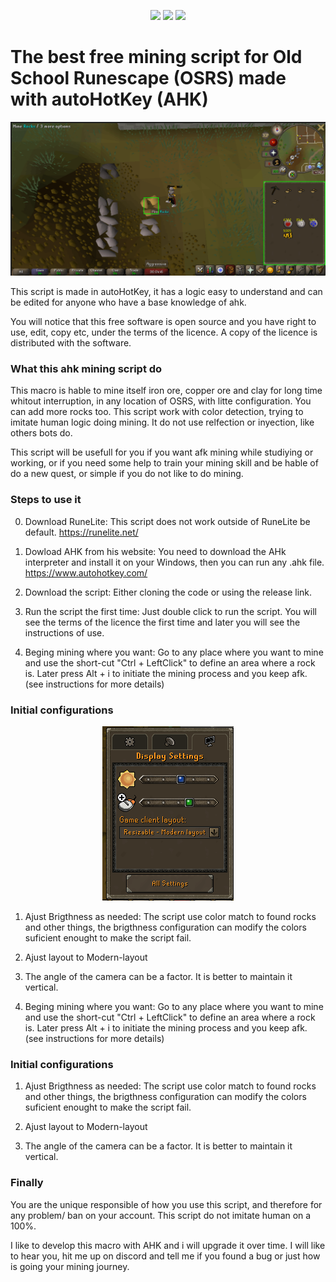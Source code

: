 <p align="center">
	<img src="https://img.shields.io/github/license/thinkRand/Script-for-automatic-mining-on-old-school-runescape-OSRS" >
	<img src="https://img.shields.io/github/stars/thinkRand/Script-for-automatic-mining-on-old-school-runescape-OSRS" >
	<img src="https://img.shields.io/badge/Status-Developing-brightgreen" >

</p>


<h1> The best free mining script for Old School Runescape (OSRS) made with autoHotKey (AHK)</h1>
<p align="center">
	<img src="resources/miningClay.png" alt="osrs free mining script - by thinkRand, mining Clay">
</p>

This script is made in autoHotKey, it has a logic easy to understand and can be edited for anyone who have a base knowledge of ahk.

You will notice that this free software is open source and you have right to use, edit, copy etc, under the terms of the licence. A copy of the licence is distributed with the software.	

### What this ahk mining script do

This macro is hable to mine itself iron ore, copper ore and clay for long time whitout interruption, in any location of OSRS, with litte configuration. You can add more rocks too. This script work with color detection, trying to imitate human logic doing mining. It do not use relfection or inyection, like others bots do. 

This script will be usefull for you if you want afk mining while studiying or working, or if you need some help to train your mining skill and be hable of do a new quest, or simple if you do not like to do mining.

### Steps to use it

0. Download RuneLite: 
	This script does not work outside of RuneLite be default. https://runelite.net/
	
1. Dowload AHK from his website:
	You need to download the AHk interpreter and install it on your Windows, then you can run any .ahk file. https://www.autohotkey.com/
	
2. Download the script:
	Either cloning the code or using the release link.

4. Run the script the first time:
	Just double click to run the script. You will see the terms of the licence the first time and later you will see the instructions of use. 

5. Beging mining where you want:
	Go to any place where you want to mine and use the short-cut "Ctrl + LeftClick" to define an area where a rock is. Later press Alt + i to initiate the mining process and you keep afk. (see instructions for more details)

### Initial configurations

<p align="center" ><img alt="osrs free mining script - by thinkRand, display settings" src="resources/displaySettings.png" style="margin-left: auto; margin-right: auto;"></p>
 

1. Ajust Brigthness as needed:
	The script use color match to found rocks and other things, the brigthness configuration can modify the colors suficient enought to make the script fail.
	
2. Ajust layout to Modern-layout


3. The angle of the camera can be a factor. It is better to maintain it vertical.

3. Beging mining where you want:
	Go to any place where you want to mine and use the short-cut "Ctrl + LeftClick" to define an area where a rock is. Later press Alt + i to initiate the mining process and you keep afk. (see instructions for more details)

### Initial configurations

1. Ajust Brigthness as needed:
	The script use color match to found rocks and other things, the brigthness configuration can modify the colors suficient enought to make the script fail.

2. Ajust layout to Modern-layout


3. The angle of the camera can be a factor. It is better to maintain it vertical.

### Finally
You are the unique responsible of how you use this script, and therefore for any problem/ ban on your account. This script do not imitate human on a 100%.

I like to develop this macro with AHK and i will upgrade it over time. I will like to hear you, hit me up on discord and tell me if you found a bug or just how is going your mining journey.